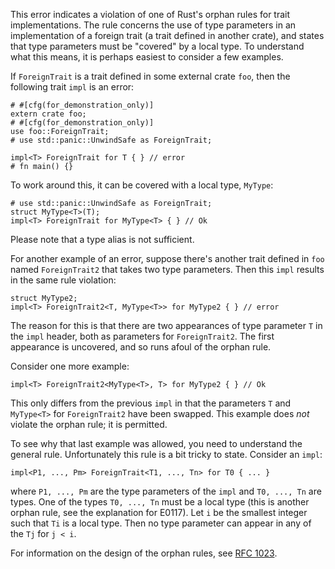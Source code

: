 This error indicates a violation of one of Rust's orphan rules for trait
implementations. The rule concerns the use of type parameters in an
implementation of a foreign trait (a trait defined in another crate), and
states that type parameters must be "covered" by a local type. To understand
what this means, it is perhaps easiest to consider a few examples.

If `ForeignTrait` is a trait defined in some external crate `foo`, then the
following trait `impl` is an error:

```compile_fail,E0210
# #[cfg(for_demonstration_only)]
extern crate foo;
# #[cfg(for_demonstration_only)]
use foo::ForeignTrait;
# use std::panic::UnwindSafe as ForeignTrait;

impl<T> ForeignTrait for T { } // error
# fn main() {}
```

To work around this, it can be covered with a local type, `MyType`:

```
# use std::panic::UnwindSafe as ForeignTrait;
struct MyType<T>(T);
impl<T> ForeignTrait for MyType<T> { } // Ok
```

Please note that a type alias is not sufficient.

For another example of an error, suppose there's another trait defined in `foo`
named `ForeignTrait2` that takes two type parameters. Then this `impl` results
in the same rule violation:

```ignore (cannot-doctest-multicrate-project)
struct MyType2;
impl<T> ForeignTrait2<T, MyType<T>> for MyType2 { } // error
```

The reason for this is that there are two appearances of type parameter `T` in
the `impl` header, both as parameters for `ForeignTrait2`. The first appearance
is uncovered, and so runs afoul of the orphan rule.

Consider one more example:

```ignore (cannot-doctest-multicrate-project)
impl<T> ForeignTrait2<MyType<T>, T> for MyType2 { } // Ok
```

This only differs from the previous `impl` in that the parameters `T` and
`MyType<T>` for `ForeignTrait2` have been swapped. This example does *not*
violate the orphan rule; it is permitted.

To see why that last example was allowed, you need to understand the general
rule. Unfortunately this rule is a bit tricky to state. Consider an `impl`:

```ignore (only-for-syntax-highlight)
impl<P1, ..., Pm> ForeignTrait<T1, ..., Tn> for T0 { ... }
```

where `P1, ..., Pm` are the type parameters of the `impl` and `T0, ..., Tn`
are types. One of the types `T0, ..., Tn` must be a local type (this is another
orphan rule, see the explanation for E0117). Let `i` be the smallest integer
such that `Ti` is a local type. Then no type parameter can appear in any of the
`Tj` for `j < i`.

For information on the design of the orphan rules, see [RFC 1023].

[RFC 1023]: https://github.com/rust-lang/rfcs/blob/master/text/1023-rebalancing-coherence.md
